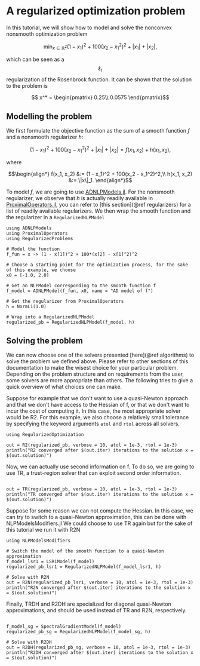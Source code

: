# A regularized optimization problem

In this tutorial, we will show how to model and solve the nonconvex nonsmooth optimization problem
```math
  \min_{x \in \mathbb{R}^2} (1 - x_1)^2 + 100(x_2 - x_1^2)^2 + |x_1| + |x_2|,
```
which can be seen as a $$\ell_1$$ regularization of the Rosenbrock function. 
It can be shown that the solution to the problem is 
```math
  x^* = \begin{pmatrix}
  0.25\\
  0.0575
  \end{pmatrix}
```


## Modelling the problem
We first formulate the objective function as the sum of a smooth function $f$ and a nonsmooth regularizer $h$:
```math
  (1 - x_1)^2 + 100(x_2 - x_1^2)^2 + |x_1| + |x_2| = f(x_1, x_2) + h(x_1, x_2),
```
where 
```math
\begin{align*}
f(x_1, x_2) &:= (1 - x_1)^2 + 100(x_2 - x_1^2)^2,\\
h(x_1, x_2) &:= \|x\|_1.
\end{align*}
``` 
To model $f$, we are going to use [ADNLPModels.jl](https://github.com/JuliaSmoothOptimizers/ADNLPModels.jl).
For the nonsmooth regularizer, we observe that $h$ is actually readily available in [ProximalOperators.jl](https://github.com/JuliaFirstOrder/ProximalOperators.jl), you can refer to [this section](@ref regularizers) for a list of readily available regularizers.
We then wrap the smooth function and the regularizer in a `RegularizedNLPModel`

```@example basic
using ADNLPModels
using ProximalOperators
using RegularizedProblems

# Model the function
f_fun = x -> (1 - x[1])^2 + 100*(x[2] - x[1]^2)^2

# Choose a starting point for the optimization process, for the sake of this example, we choose
x0 = [-1.0, 2.0]

# Get an NLPModel corresponding to the smooth function f
f_model = ADNLPModel(f_fun, x0, name = "AD model of f") 

# Get the regularizer from ProximalOperators
h = NormL1(1.0)

# Wrap into a RegularizedNLPModel
regularized_pb = RegularizedNLPModel(f_model, h)
```

## Solving the problem
We can now choose one of the solvers presented [here](@ref algorithms) to solve the problem we defined above.
Please refer to other sections of this documentation to make the wisest choice for your particular problem.
Depending on the problem structure and on requirements from the user, some solvers are more appropriate than others.
The following tries to give a quick overview of what choices one can make.

Suppose for example that we don't want to use a quasi-Newton approach and that we don't have access to the Hessian of f, or that we don't want to incur the cost of computing it. 
In this case, the most appropriate solver would be R2.
For this example, we also choose a relatively small tolerance by specifying the keyword arguments `atol` and `rtol` across all solvers.

```@example basic
using RegularizedOptimization
 
out = R2(regularized_pb, verbose = 10, atol = 1e-3, rtol = 1e-3)
println("R2 converged after $(out.iter) iterations to the solution x = $(out.solution)")
``` 

Now, we can actually use second information on f. 
To do so, we are going to use TR, a trust-region solver that can exploit second order information.
```@example basic

out = TR(regularized_pb, verbose = 10, atol = 1e-3, rtol = 1e-3)
println("TR converged after $(out.iter) iterations to the solution x = $(out.solution)")
```

Suppose for some reason we can not compute the Hessian. 
In this case, we can try to switch to a quasi-Newton approximation, this can be done with NLPModelsModifiers.jl
We could choose to use TR again but for the sake of this tutorial we run it with R2N
```@example basic
using NLPModelsModifiers

# Switch the model of the smooth function to a quasi-Newton approximation
f_model_lsr1 = LSR1Model(f_model)
regularized_pb_lsr1 = RegularizedNLPModel(f_model_lsr1, h)

# Solve with R2N
out = R2N(regularized_pb_lsr1, verbose = 10, atol = 1e-3, rtol = 1e-3)
println("R2N converged after $(out.iter) iterations to the solution x = $(out.solution)")
```

Finally, TRDH and R2DH are specialized for diagonal quasi-Newton approximations, and should be used instead of TR and R2N, respectively.
```@example basic

f_model_sg = SpectralGradientModel(f_model)
regularized_pb_sg = RegularizedNLPModel(f_model_sg, h)

# Solve with R2DH
out = R2DH(regularized_pb_sg, verbose = 10, atol = 1e-3, rtol = 1e-3)
println("R2DH converged after $(out.iter) iterations to the solution x = $(out.solution)")
```
